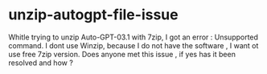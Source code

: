 # unzip-autogpt-file-issue
Whitle trying to unzip Auto-GPT-03.1 with 7zip, I got an error : Unsupported command.
I dont use Winzip, because I do not have the software , I want ot use free 7zip version.
Does anyone met this issue , if yes has it  been resolved and how ? 
